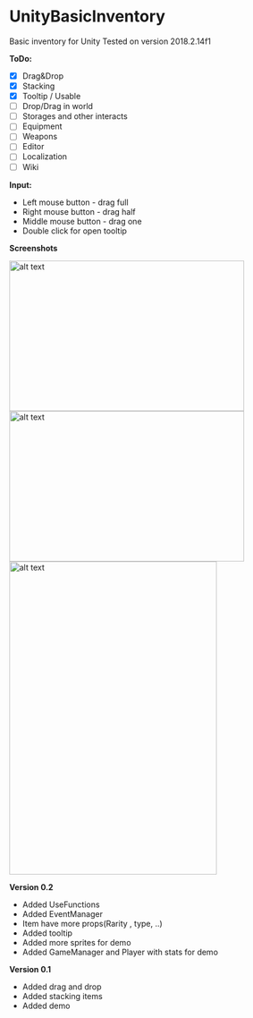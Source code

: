 # UnityBasicInventory
Basic inventory for Unity
Tested on version 2018.2.14f1

**ToDo:**
- [x] Drag&Drop
- [x] Stacking
- [x] Tooltip / Usable
- [ ] Drop/Drag in world
- [ ] Storages and other interacts
- [ ] Equipment
- [ ] Weapons
- [ ] Editor
- [ ] Localization
- [ ] Wiki

**Input:**
- Left mouse button - drag full
- Right mouse button - drag half
- Middle mouse button - drag one
- Double click for open tooltip

**Screenshots**

<img src="https://i.imgur.com/HIouhXX.png" alt="alt text" width="420" height="269">
<img src="https://i.imgur.com/H6EhYwO.png" alt="alt text" width="420" height="269">
<img src="https://i.imgur.com/evMxCpa.png" alt="alt text" width="371" height="560">

**Version 0.2**
- Added UseFunctions
- Added EventManager
- Item have more props(Rarity , type, ..)
- Added tooltip
- Added more sprites for demo
- Added GameManager and Player with stats for demo

**Version 0.1**
- Added drag and drop
- Added stacking items
- Added demo
